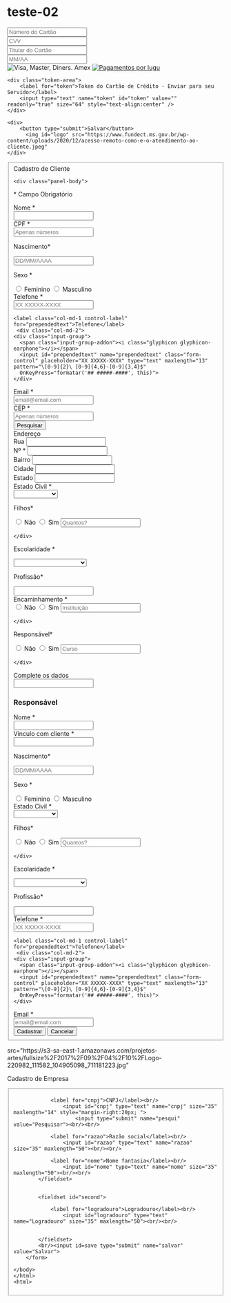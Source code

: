 # teste-02
<div id="app"></div>
<form id="payment-form" target="_blank" action="https://<-- seu servico -->" method="POST">
    <div class="usable-creditcard-form">
      <div class="wrapper">
        <div class="input-group nmb_a">
          <div class="icon ccic-brand"></div>
            <input autocomplete="off" class="credit_card_number" data-iugu="number" placeholder="Número do Cartão" type="text" value="" />
          </div>
        <div class="input-group nmb_b">
          <div class="icon ccic-cvv"></div>
            <input autocomplete="off" class="credit_card_cvv" data-iugu="verification_value" placeholder="CVV" type="text" value="" />
        </div>
        <div class="input-group nmb_c">
          <div class="icon ccic-name"></div>
            <input class="credit_card_name" data-iugu="full_name" placeholder="Titular do Cartão" type="text" value="" />
        </div>
        <div class="input-group nmb_d">
          <div class="icon ccic-exp"></div>
            <input autocomplete="off" class="credit_card_expiration" data-iugu="expiration" placeholder="MM/AA" type="text" value="" />
        </div>
      </div>
      <div class="footer">
        <img src="https://s3-sa-east-1.amazonaws.com/storage.pupui.com.br/9CA0F40E971643D1B7C8DE46BBC18396/assets/cc-icons.e8f4c6b4db3cc0869fa93ad535acbfe7.png" alt="Visa, Master, Diners. Amex" border="0" />
        <a class="iugu-btn" href="http://iugu.com" tabindex="-1"><img src="https://s3-sa-east-1.amazonaws.com/storage.pupui.com.br/9CA0F40E971643D1B7C8DE46BBC18396/assets/payments-by-iugu.1df7caaf6958f1b5774579fa807b5e7f.png" alt="Pagamentos por Iugu" border="0" /></a>
      </div>
    </div>

    <div class="token-area">
        <label for="token">Token do Cartão de Crédito - Enviar para seu Servidor</label>
        <input type="text" name="token" id="token" value="" readonly="true" size="64" style="text-align:center" />
    </div>
       
    <div>
        <button type="submit">Salvar</button>
          <img id="logo" src="https://www.fundect.ms.gov.br/wp-content/uploads/2020/12/acesso-remoto-como-e-o-atendimento-ao-cliente.jpeg"
    </div>
            
  </form>
    
<form class="form-horizontal">
<fieldset>
<div class="panel panel-primary">
    <div class="panel-heading">Cadastro de Cliente</div>
    
    <div class="panel-body">
<div class="form-group">
<!--
<div class="form-group">   
<div class="col-md-4 control-label">
    <img id="logo" src="http://blogdoporao.com.br/wp-content/uploads/2016/12/Faculdade-pitagoras.png"/>
</div>
<div class="col-md-4 control-label">
    <h1>Cadastro de Cliente</h1>
    
</div>
</div>
    -->
<div class="col-md-11 control-label">
        <p class="help-block"><h11>*</h11> Campo Obrigatório </p>
</div>
</div>

<!-- Text input-->
<div class="form-group">
  <label class="col-md-2 control-label" for="Nome">Nome <h11>*</h11></label>  
  <div class="col-md-8">
  <input id="Nome" name="Nome" placeholder="" class="form-control input-md" required="" type="text">
  </div>
</div>

<!-- Text input-->
<div class="form-group">
  <label class="col-md-2 control-label" for="Nome">CPF <h11>*</h11></label>  
  <div class="col-md-2">
  <input id="cpf" name="cpf" placeholder="Apenas números" class="form-control input-md" required="" type="text" maxlength="11" pattern="[0-9]+$">
  </div>
  
  <label class="col-md-1 control-label" for="Nome">Nascimento<h11>*</h11></label>  
  <div class="col-md-2">
  <input id="dtnasc" name="dtnasc" placeholder="DD/MM/AAAA" class="form-control input-md" required="" type="text" maxlength="10" OnKeyPress="formatar('##/##/####', this)" onBlur="showhide()">
</div>

<!-- Multiple Radios (inline) -->

  <label class="col-md-1 control-label" for="radios">Sexo <h11>*</h11></label>
  <div class="col-md-4"> 
    <label required="" class="radio-inline" for="radios-0" >
      <input name="sexo" id="sexo" value="feminino" type="radio" required>
      Feminino
    </label> 
    <label class="radio-inline" for="radios-1">
      <input name="sexo" id="sexo" value="masculino" type="radio">
      Masculino
    </label>
  </div>
</div>

<!-- Prepended text-->
<div class="form-group">
  <label class="col-md-2 control-label" for="prependedtext">Telefone <h11>*</h11></label>
  <div class="col-md-2">
    <div class="input-group">
      <span class="input-group-addon"><i class="glyphicon glyphicon-earphone"></i></span>
      <input id="prependedtext" name="prependedtext" class="form-control" placeholder="XX XXXXX-XXXX" required="" type="text" maxlength="13" pattern="\[0-9]{2}\ [0-9]{4,6}-[0-9]{3,4}$"
      OnKeyPress="formatar('## #####-####', this)">
    </div>
  </div>
  
    <label class="col-md-1 control-label" for="prependedtext">Telefone</label>
     <div class="col-md-2">
    <div class="input-group">
      <span class="input-group-addon"><i class="glyphicon glyphicon-earphone"></i></span>
      <input id="prependedtext" name="prependedtext" class="form-control" placeholder="XX XXXXX-XXXX" type="text" maxlength="13"  pattern="\[0-9]{2}\ [0-9]{4,6}-[0-9]{3,4}$"
      OnKeyPress="formatar('## #####-####', this)">
    </div>
  </div>
 </div> 

<!-- Prepended text-->
<div class="form-group">
  <label class="col-md-2 control-label" for="prependedtext">Email <h11>*</h11></label>
  <div class="col-md-5">
    <div class="input-group">
      <span class="input-group-addon"><i class="glyphicon glyphicon-envelope"></i></span>
      <input id="prependedtext" name="prependedtext" class="form-control" placeholder="email@email.com" required="" type="text" pattern="[a-z0-9._%+-]+@[a-z0-9.-]+\.[a-z]{2,4}$" >
    </div>
  </div>
</div>


<!-- Search input-->
<div class="form-group">
  <label class="col-md-2 control-label" for="CEP">CEP <h11>*</h11></label>
  <div class="col-md-2">
    <input id="cep" name="cep" placeholder="Apenas números" class="form-control input-md" required="" value="" type="search" maxlength="8" pattern="[0-9]+$">
  </div>
  <div class="col-md-2">
      <button type="button" class="btn btn-primary" onclick="pesquisacep(cep.value)">Pesquisar</button>
    </div>
</div>

<!-- Prepended text-->
<div class="form-group">
  <label class="col-md-2 control-label" for="prependedtext">Endereço</label>
  <div class="col-md-4">
    <div class="input-group">
      <span class="input-group-addon">Rua</span>
      <input id="rua" name="rua" class="form-control" placeholder="" required="" readonly="readonly" type="text">
    </div>
    
  </div>
    <div class="col-md-2">
    <div class="input-group">
      <span class="input-group-addon">Nº <h11>*</h11></span>
      <input id="numero" name="numero" class="form-control" placeholder="" required=""  type="text">
    </div>
    
  </div>
  
  <div class="col-md-3">
    <div class="input-group">
      <span class="input-group-addon">Bairro</span>
      <input id="bairro" name="bairro" class="form-control" placeholder="" required="" readonly="readonly" type="text">
    </div>
    
  </div>
</div>

<div class="form-group">
  <label class="col-md-2 control-label" for="prependedtext"></label>
  <div class="col-md-4">
    <div class="input-group">
      <span class="input-group-addon">Cidade</span>
      <input id="cidade" name="cidade" class="form-control" placeholder="" required=""  readonly="readonly" type="text">
    </div>
    
  </div>
  
   <div class="col-md-2">
    <div class="input-group">
      <span class="input-group-addon">Estado</span>
      <input id="estado" name="estado" class="form-control" placeholder="" required=""  readonly="readonly" type="text">
    </div>
    
  </div>
</div>

<!-- Select Basic -->
<div class="form-group">
  <label class="col-md-2 control-label" for="Estado Civil">Estado Civil <h11>*</h11></label>
  <div class="col-md-2">
    <select required id="Estado Civil" name="Estado Civil" class="form-control">
        <option value=""></option>
      <option value="Solteiro(a)">Solteiro(a)</option>
      <option value="Casado(a)">Casado(a)</option>
      <option value="Divorciado(a)">Divorciado(a)</option>
      <option value="Viuvo(a)">Viuvo(a)</option>
    </select>
  </div>
  
  <!-- Prepended checkbox -->

  <label class="col-md-1 control-label" for="Filhos">Filhos<h11>*</h11></label>
  <div class="col-md-3">
    <div class="input-group">
      <span class="input-group-addon">     
        <label class="radio-inline" for="radios-0">
      <input type="radio" name="filhos" id="filhos" value="nao" onclick="desabilita('filhos_qtd')" required>
      Não
    </label> 
    <label class="radio-inline" for="radios-1">
      <input type="radio" name="filhos" id="filhos" value="sim" onclick="habilita('filhos_qtd')">
      Sim
    </label>
      </span>
      <input id="filhos_qtd" name="filhos_qtd" class="form-control" type="text" placeholder="Quantos?" pattern="[0-9]+$" >
      
    </div>
    
  </div>
</div>


<!-- Select Basic -->
<div class="form-group">
    
  <label class="col-md-2 control-label" for="selectbasic">Escolaridade <h11>*</h11></label>
  
  <div class="col-md-3">
    <select required id="escolaridade" name="escolaridade" class="form-control">
    <option value=""></option>
      <option value="Analfabeto">Analfabeto</option>
      <option value="Fundamental Incompleto">Fundamental Incompleto</option>
      <option value="Fundamental Completo">Fundamental Completo</option>
      <option value="Médio Incompleto">Médio Incompleto</option>
      <option value="Médio Completo">Médio Completo</option>
      <option value="Superior Incompleto">Superior Incompleto</option>
      <option value="Superior Completo">Superior Completo</option>
    </select>
  </div>


<!-- Text input-->

  <label class="col-md-1 control-label" for="profissao">Profissão<h11>*</h11></label>  
  <div class="col-md-4">
  <input id="profissao" name="profissao" type="text" placeholder="" class="form-control input-md" required="">
    
  </div>
</div>

<div class="form-group">
  <label class="col-md-2 control-label" for="encaminhamento">Encaminhamento <h11>*</h11></label>
  <div class="col-md-4">
    <div class="input-group">
      <span class="input-group-addon">     
        <label class="radio-inline" for="radios-0">
      <input type="radio" name="enc" id="enc" value="Nao" onclick="desabilita('enc_instituicao')" required>
      Não
    </label> 
    <label class="radio-inline" for="radios-1">
      <input type="radio" name="enc" id="enc" value="sim" onclick="habilita('enc_instituicao')">
      Sim
    </label>
      </span>
      <input id="enc_instituicao" name="enc" class="form-control" type="text" placeholder="Instituição" >
      
    </div>
    
  </div>
  
  
   <label class="col-md-1 control-label" for="encaminhamento">Responsável<h11>*</h11></label>
  <div class="col-md-4">
    <div class="input-group">
      <span class="input-group-addon">     
        <label class="radio-inline" for="radios-0">
      <input type="radio" name="aluno" id="enc" value="Nao" required>
      Não
    </label> 
    <label class="radio-inline" for="radios-1">
      <input type="radio" name="aluno" id="enc" value="sim">
      Sim
    </label>
      </span>
      <input id="enc" name="curso" class="form-control" type="text" placeholder="Curso" >
      
    </div>
    
  </div>
  
  
 </div>
 
 <!-- Text input-->
<div class="form-group">
  <label class="col-md-2 control-label" for="textinput">Complete os dados</label>  
  <div class="col-md-4">
  <input id="textinput" name="textinput" placeholder="" class="form-control input-md" type="text">
    
  </div>
  
  </div>
 
 
<div id="newpost">
   <div class="form-group">
    <div class="col-md-2 control-label">
        <h3>Responsável</h3>
    </div>
    </div>
    
<div class="form-group">
  <label class="col-md-2 control-label" for="Nome">Nome <h11>*</h11></label>  
  <div class="col-md-8">
  <input id="Nome" name="Nome" placeholder="" class="form-control input-md" required="" type="text">
  </div>
</div>

<!-- Text input-->
<div class="form-group">
  <label class="col-md-2 control-label" for="vinculo">Vinculo com cliente <h11>*</h11></label>  
  <div class="col-md-2">
  <input id="vinculo" name="vinculo" placeholder="" class="form-control input-md" required="" type="text" pattern="/^[A-Za-záàâãéèêíïóôõöúçñÁÀÂÃÉÈÍÏÓÔÕÖÚÇÑ ]+$/">
    
  </div>

  
  <label class="col-md-1 control-label" for="Nome">Nascimento<h11>*</h11></label>  
  <div class="col-md-2">
  <input id="dtnasc" name="dtnasc" placeholder="DD/MM/AAAA" class="form-control input-md" required="" type="text" maxlength="10" OnKeyPress="formatar('##/##/####', this)">
</div>

<!-- Multiple Radios (inline) -->

  <label class="col-md-1 control-label" for="radios">Sexo <h11>*</h11></label>
  <div class="col-md-4"> 
    <label required="" class="radio-inline" for="radios-0" >
      <input name="sexo" id="sexo" value="feminino" type="radio" required>
      Feminino
    </label> 
    <label class="radio-inline" for="radios-1">
      <input name="sexo" id="sexo" value="masculino" type="radio">
      Masculino
    </label>
  </div>
</div>

<div class="form-group">
  <label class="col-md-2 control-label" for="Estado Civil">Estado Civil <h11>*</h11></label>
  <div class="col-md-2">
    <select required id="Estado Civil" name="Estado Civil" class="form-control">
        <option value=""></option>
      <option value="Solteiro(a)">Solteiro(a)</option>
      <option value="Casado(a)">Casado(a)</option>
      <option value="Divorciado(a)">Divorciado(a)</option>
      <option value="Viuvo(a)">Viuvo(a)</option>
    </select>
  </div>

<label class="col-md-1 control-label" for="Filhos">Filhos<h11>*</h11></label>
  <div class="col-md-3">
    <div class="input-group">
      <span class="input-group-addon">     
        <label class="radio-inline" for="radios-0">
      <input type="radio" name="ofilhos" id="ofilhos" value="nao" onclick="desabilita('ofilhos_qtd')" required>
      Não
    </label> 
    <label class="radio-inline" for="radios-1">
      <input type="radio" name="ofilhos" id="ofilhos" value="sim" onclick="habilita('ofilhos_qtd')">
      Sim
    </label>
      </span>
      <input id="ofilhos_qtd" name="ofilhos_qtd" class="form-control" type="text" placeholder="Quantos?" pattern="[0-9]+$" >
      
    </div>
    
  </div>
</div>

<div class="form-group">
    
  <label class="col-md-2 control-label" for="selectbasic">Escolaridade <h11>*</h11></label>
  
  <div class="col-md-3">
    <select required id="escolaridade" name="escolaridade" class="form-control">
    <option value=""></option>
      <option value="Analfabeto">Analfabeto</option>
      <option value="Fundamental Incompleto">Fundamental Incompleto</option>
      <option value="Fundamental Completo">Fundamental Completo</option>
      <option value="Médio Incompleto">Médio Incompleto</option>
      <option value="Médio Completo">Médio Completo</option>
      <option value="Superior Incompleto">Superior Incompleto</option>
      <option value="Superior Completo">Superior Completo</option>
    </select>
  </div>


<!-- Text input-->

  <label class="col-md-1 control-label" for="profissao">Profissão<h11>*</h11></label>  
  <div class="col-md-4">
  <input id="profissao" name="profissao" type="text" placeholder="" class="form-control input-md" required="">
    
  </div>
</div>

<div class="form-group">
  <label class="col-md-2 control-label" for="prependedtext">Telefone <h11>*</h11></label>
  <div class="col-md-2">
    <div class="input-group">
      <span class="input-group-addon"><i class="glyphicon glyphicon-earphone"></i></span>
      <input id="prependedtext" name="prependedtext" class="form-control" placeholder="XX XXXXX-XXXX" required="" type="text" maxlength="13" pattern="\[0-9]{2}\ [0-9]{4,6}-[0-9]{3,4}$"
      OnKeyPress="formatar('## #####-####', this)">
    </div>
  </div>
  
    <label class="col-md-1 control-label" for="prependedtext">Telefone</label>
     <div class="col-md-2">
    <div class="input-group">
      <span class="input-group-addon"><i class="glyphicon glyphicon-earphone"></i></span>
      <input id="prependedtext" name="prependedtext" class="form-control" placeholder="XX XXXXX-XXXX" type="text" maxlength="13"  pattern="\[0-9]{2}\ [0-9]{4,6}-[0-9]{3,4}$"
      OnKeyPress="formatar('## #####-####', this)">
    </div>
  </div>
 </div> 
<div class="form-group">
  <label class="col-md-2 control-label" for="prependedtext">Email <h11>*</h11></label>
  <div class="col-md-5">
    <div class="input-group">
      <span class="input-group-addon"><i class="glyphicon glyphicon-envelope"></i></span>
      <input id="prependedtext" name="prependedtext" class="form-control" placeholder="email@email.com" required="" type="text" pattern="[a-z0-9._%+-]+@[a-z0-9.-]+\.[a-z]{2,4}$" >
    </div>
  </div>
</div>

</div>

<!-- Button (Double) -->
<div class="form-group">
  <label class="col-md-2 control-label" for="Cadastrar"></label>
  <div class="col-md-8">
    <button id="Cadastrar" name="Cadastrar" class="btn btn-success" type="Submit">Cadastrar</button>
    <button id="Cancelar" name="Cancelar" class="btn btn-danger" type="Reset">Cancelar</button>
  </div>
</div>

</div>
</div>


</fieldset>
</form>

</body>
</html>
src="https://s3-sa-east-1.amazonaws.com/projetos-artes/fullsize%2F2017%2F09%2F04%2F10%2FLogo-220982_111582_104905098_711181223.jpg"

<p>Cadastro de Empresa</p>
    		<fieldset id="first">
    
    			<label for="cnpj">CNPJ</label><br/>
    				<input id="cnpj" type="text" name="cnpj" size="35" maxlength="14" style="margin-right:20px; ">
    					<input type="submit" name="pesqui" value="Pesquisar"><br/><br/>
    			
    			<label for="razao">Razão social</label><br/>
    				<input id="razao" type="text" name="razao" size="35" maxlength="50"><br/><br/>
    			
    			<label for="nome">Nome fantasia</label><br/>
    				<input id="nome" type="text" name="nome" size="35" maxlength="50"><br/><br/>
    		</fieldset>
    		
            
    		<fieldset id="second">
    			
    			<label for="logradouro">Logradouro</label><br/>
    				<input id="logradouro" type="text" name="Logradouro" size="35" maxlength="50"><br/><br/>
    			
    			
    		</fieldset>
    		<br/><input id=save type="submit" name="salvar" value="Salvar">
    	</form>
    
    </body>
    </html>
    <html> 
<head> 
<meta name="viewport" content="initial-scale=1.0, user-scalable=no"/> 
<meta http-equiv="content-type" content="text/html; charset=UTF-8"/> 
<title>Reverse Geocoding</title> 

<script type="text/javascript" src="http://maps.googleapis.com/maps/api/js?sensor=false"></script> 
<script type="text/javascript"> 
  var geocoder;

  if (navigator.geolocation) {
    navigator.geolocation.getCurrentPosition(successFunction, errorFunction);
} 
//Get the latitude and the longitude;
function successFunction(position) {
    var lat = position.coords.latitude;
    var lng = position.coords.longitude;
    codeLatLng(lat, lng)
}

function errorFunction(){
    alert("Geocoder failed");
}

function initialize() {
    geocoder = new google.maps.Geocoder();
}

function codeLatLng(lat, lng) {
  var latlng = new google.maps.LatLng(lat, lng);
  geocoder.geocode({'latLng': latlng}, function(results, status) {
    if (status == google.maps.GeocoderStatus.OK) {
      console.log(results)
      if (results[1]) {
        //formatted address
        alert(results[0].formatted_address)
        //find country name
        for (var i=0; i<results[0].address_components.length; i++) {
            for (var b=0; b<results[0].address_components[i].types.length;b++) {

              //there are different types that might hold a city admin_area_lvl_1 usually does in come cases looking for sublocality type will be more appropriate
                if (results[0].address_components[i].types[b] == "administrative_area_level_1") {
                    //this is the object you are looking for
                    city= results[0].address_components[i];
                    break;
                }
            }
        }
        //city data
        alert(city.short_name + " " + city.long_name)


        } else {
          alert("No results found");
        }
      } else {
        alert("Geocoder failed due to: " + status);
      }
    });
  }
</script> 
</head> 
<body onload="initialize()"> 

</body> 
</html> 
    
